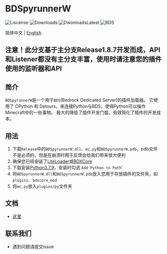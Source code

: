 # BDSpyrunnerW

![Liscense](https://img.shields.io/github/license/WillowSauceR/BDSpyrunnerW)
![Downloads](https://img.shields.io/github/downloads/WillowSauceR/BDSpyrunnerW/total)
![DwonloadsLatest](https://img.shields.io/github/downloads/WillowSauceR/BDSpyrunnerW/latest/total)
![BDS](https://img.shields.io/badge/BDS-1.19.61.01-blue)

简体中文 | [English](README_EN.md)

## 注意！此分支基于主分支Release1.8.7开发而成，API和Listener都没有主分支丰富，使用时请注意您的插件使用的监听器和API

## 简介

``BDSpyrunnerW``是一个用于``BDS``(Bedrock Dedicated Server)的插件加载器。
它使用了 CPython 和 Detours，来连接Python与BDS，使得Python可以操作Minecraft中的一些事物。
极大的降低了插件开发门槛，有效简化了插件的开发成本。

## 用法

1. 下载``Release``中的``BDSpyrunnerW.dll``、``mc.py``和``BDSpyrunnerW.pdb``，pdb文件不是必须的，但是在崩溃时用于反馈会给我们带来很大便利
2. 确保您已经安装了[LiteLoader](https://github.com/LiteLDev/LiteLoaderBDS)或[BDXCore](https://github.com/jfishing/BDXCore)
3. 下载安装[Python3.7.9](https://www.python.org/ftp/python/3.7.9/python-3.7.9-amd64.exe)，安装时勾选 ``Add Python to Path``'
4. 将``BDSpyrunnerW.dll``和``BDSpyrunnerW.pdb``放入您用于存放插件的文件夹，如``plugins``、``bdxcore_mod``
5. 将``mc.py``放入``plugins/py``文件夹

## 文档

* [这里](https://pyr.jfishing.love/zh_Hans/)

## 联系我们

* 遇到问题请提交issue
